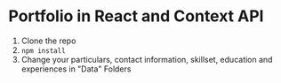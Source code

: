 # Portfolio in React and Context API

1. Clone the repo
2. `npm install`
3. Change your particulars, contact information, skillset, education and experiences in "Data" Folders
